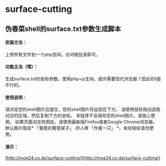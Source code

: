 # surface-cutting
## 伪春菜shell的surface.txt参数生成脚本

#### 安装方法：
上传所有文件到一个php空间。访问根目录即可。
#### 功能主治（喂）：
生成surface.txt的坐标参数。使用php+js支持。或许需要现代浏览器？因此IE6是不行的。
#### 使用说明：
请浏览您的shell图片后提交，您的shell图片将出现在下方。
请使用鼠标拖动选取对应的区域，然后复制下方的坐标。
本程序不会保存您的shell图片，请放心使用。
如果页面浏览有困扰，请使用最新版Firefox或者Google Chrome浏览器。
默认图片取自* 「葡萄的葡萄架子」 *的人格* 「炸酱一只」 *，未经授权请勿使用。
#### 演示：
[http://moe24.co.de/surface-cutting/](http://moe24.co.de/surface-cutting/)